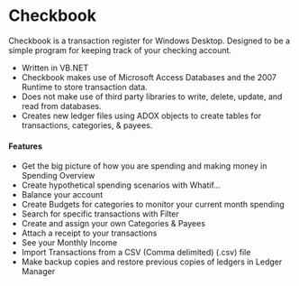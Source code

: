 # Checkbook
Checkbook is a transaction register for Windows Desktop. Designed to be a simple program for keeping track of your checking account.

* Written in VB.NET
* Checkbook makes use of Microsoft Access Databases and the 2007 Runtime to store transaction data.
* Does not make use of third party libraries to write, delete, update, and read from databases.
* Creates new ledger files using ADOX objects to create tables for transactions, categories, & payees.

#### Features
* Get the big picture of how you are spending and making money in Spending Overview
* Create hypothetical spending scenarios with Whatif...
* Balance your account
* Create Budgets for categories to monitor your current month spending
* Search for specific transactions with Filter
* Create and assign your own Categories & Payees
* Attach a receipt to your transactions
* See your Monthly Income
* Import Transactions from a CSV (Comma delimited) (.csv) file
* Make backup copies and restore previous copies of ledgers in Ledger Manager
